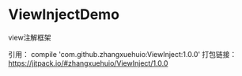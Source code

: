# ViewInjectDemo
view注解框架

   引用： compile 'com.github.zhangxuehuio:ViewInject:1.0.0'
打包链接：
https://jitpack.io/#zhangxuehuio/ViewInject/1.0.0